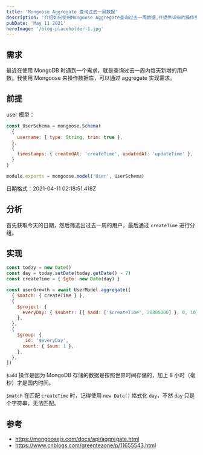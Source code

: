 ```yaml
---
title: 'Mongoose Aggregate 查询过去一周数据'
description: '介绍如何使用Mongoose Aggregate查询过去一周数据,并提供详细的操作步骤。'
pubDate: 'May 11 2021'
heroImage: '/blog-placeholder-1.jpg'
---
```


## 需求

最近在使用 MongoDB 时遇到一个需求，就是查询过去一周内每天新增的用户数。我使用 Mongoose 来操作数据库，可以通过 aggregate 实现需求。

## 前提

user 模型：

```javascript
const UserSchema = mongoose.Schema(
  {
    username: { type: String, trim: true },
  },
  {
    timestamps: { createdAt: 'createTime', updatedAt: 'updateTime' },
  }
)

module.exports = mongoose.model('User', UserSchema)
```

日期格式：2021-04-11 02:18:51.418Z

## 分析

首先获取今天的日期，然后筛选出过去一周的用户，最后通过 `createTime` 进行分组。

## 实现

```javascript
const today = new Date()
const day = today.setDate(today.getDate() - 7)
const createTime = { $gte: new Date(day) }

const userGrowth = await UserModel.aggregate([
  { $match: { createTime } },
  {
    $project: {
      everyDay: { $substr: [{ $add: ['$createTime', 28800000] }, 0, 10] },
    },
  },
  {
    $group: {
      _id: '$everyDay',
      count: { $sum: 1 },
    },
  },
])
```

`$add` 操作是因为 MongoDB 存储的数据是按照世界时间存储的，加上 8 小时（毫秒）才是国内时间。

`$match` 在匹配 `createTime` 时，记得使用 `new Date()` 格式化 `day`，不然 `day` 只是个字符串，无法匹配。

## 参考

- https://mongoosejs.com/docs/api/aggregate.html
- https://www.cnblogs.com/greenteaone/p/11655543.html

